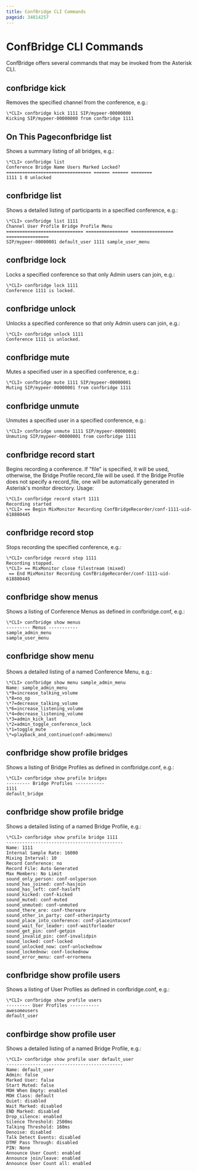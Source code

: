 ```yaml
---
title: ConfBridge CLI Commands
pageid: 34014257
---
```


ConfBridge CLI Commands
=======================

ConfBridge offers several commands that may be invoked from the Asterisk CLI.

confbridge kick <conference> <channel>
--------------------------------------

Removes the specified channel from the conference, e.g.:

```
\*CLI> confbridge kick 1111 SIP/mypeer-00000000
Kicking SIP/mypeer-00000000 from confbridge 1111

```

On This Pageconfbridge list
---------------

Shows a summary listing of all bridges, e.g.:

```
\*CLI> confbridge list
Conference Bridge Name Users Marked Locked?
================================ ====== ====== ========
1111 1 0 unlocked

```

confbridge list <conference>
----------------------------

Shows a detailed listing of participants in a specified conference, e.g.:

```
\*CLI> confbridge list 1111
Channel User Profile Bridge Profile Menu
============================= ================ ================ ================
SIP/mypeer-00000001 default_user 1111 sample_user_menu 

```

confbridge lock <conference>
----------------------------

Locks a specified conference so that only Admin users can join, e.g.:

```
\*CLI> confbridge lock 1111
Conference 1111 is locked.

```

confbridge unlock <conference>
------------------------------

Unlocks a specified conference so that only Admin users can join, e.g.:

```
\*CLI> confbridge unlock 1111
Conference 1111 is unlocked.

```

confbridge mute <conference> <channel>
--------------------------------------

Mutes a specified user in a specified conference, e.g.:

```
\*CLI> confbridge mute 1111 SIP/mypeer-00000001
Muting SIP/mypeer-00000001 from confbridge 1111

```

confbridge unmute <conference> <channel>
----------------------------------------

Unmutes a specified user in a specified conference, e.g.:

```
\*CLI> confbridge unmute 1111 SIP/mypeer-00000001
Unmuting SIP/mypeer-00000001 from confbridge 1111

```

confbridge record start <conference> <file>
-------------------------------------------

Begins recording a conference. If "file" is specified, it will be used, otherwise, the Bridge Profile record_file will be used. If the Bridge Profile does not specify a record_file, one will be automatically generated in Asterisk's monitor directory. Usage:

```
\*CLI> confbridge record start 1111
Recording started
\*CLI> == Begin MixMonitor Recording ConfBridgeRecorder/conf-1111-uid-618880445

```

confbridge record stop <confererence>
-------------------------------------

Stops recording the specified conference, e.g.:

```
\*CLI> confbridge record stop 1111
Recording stopped.
\*CLI> == MixMonitor close filestream (mixed)
 == End MixMonitor Recording ConfBridgeRecorder/conf-1111-uid-618880445

```

confbridge show menus
---------------------

Shows a listing of Conference Menus as defined in confbridge.conf, e.g.:

```
\*CLI> confbridge show menus
--------- Menus -----------
sample_admin_menu
sample_user_menu

```

confbridge show menu <menu name>
--------------------------------

Shows a detailed listing of a named Conference Menu, e.g.:

```
\*CLI> confbridge show menu sample_admin_menu
Name: sample_admin_menu
\*9=increase_talking_volume
\*8=no_op
\*7=decrease_talking_volume
\*6=increase_listening_volume
\*4=decrease_listening_volume
\*3=admin_kick_last
\*2=admin_toggle_conference_lock
\*1=toggle_mute
\*=playback_and_continue(conf-adminmenu)

```

confbridge show profile bridges
-------------------------------

Shows a listing of Bridge Profiles as defined in confbridge.conf, e.g.:

```
\*CLI> confbridge show profile bridges
--------- Bridge Profiles -----------
1111
default_bridge

```

confbridge show profile bridge <bridge>
---------------------------------------

Shows a detailed listing of a named Bridge Profile, e.g.:

```
\*CLI> confbridge show profile bridge 1111 
--------------------------------------------
Name: 1111
Internal Sample Rate: 16000
Mixing Interval: 10
Record Conference: no
Record File: Auto Generated
Max Members: No Limit
sound_only_person: conf-onlyperson
sound_has_joined: conf-hasjoin
sound_has_left: conf-hasleft
sound_kicked: conf-kicked
sound_muted: conf-muted
sound_unmuted: conf-unmuted
sound_there_are: conf-thereare
sound_other_in_party: conf-otherinparty
sound_place_into_conference: conf-placeintoconf
sound_wait_for_leader: conf-waitforleader
sound_get_pin: conf-getpin
sound_invalid_pin: conf-invalidpin
sound_locked: conf-locked
sound_unlocked_now: conf-unlockednow
sound_lockednow: conf-lockednow
sound_error_menu: conf-errormenu

```

confbridge show profile users
-----------------------------

Shows a listing of User Profiles as defined in confbridge.conf, e.g.:

```
\*CLI> confbridge show profile users
--------- User Profiles -----------
awesomeusers
default_user

```

confbirdge show profile user <user>
-----------------------------------

Shows a detailed listing of a named Bridge Profile, e.g.:

```
\*CLI> confbridge show profile user default_user 
--------------------------------------------
Name: default_user
Admin: false
Marked User: false
Start Muted: false
MOH When Empty: enabled
MOH Class: default
Quiet: disabled
Wait Marked: disabled
END Marked: disabled
Drop_silence: enabled
Silence Threshold: 2500ms
Talking Threshold: 160ms
Denoise: disabled
Talk Detect Events: disabled
DTMF Pass Through: disabled
PIN: None
Announce User Count: enabled
Announce join/leave: enabled
Announce User Count all: enabled

```

